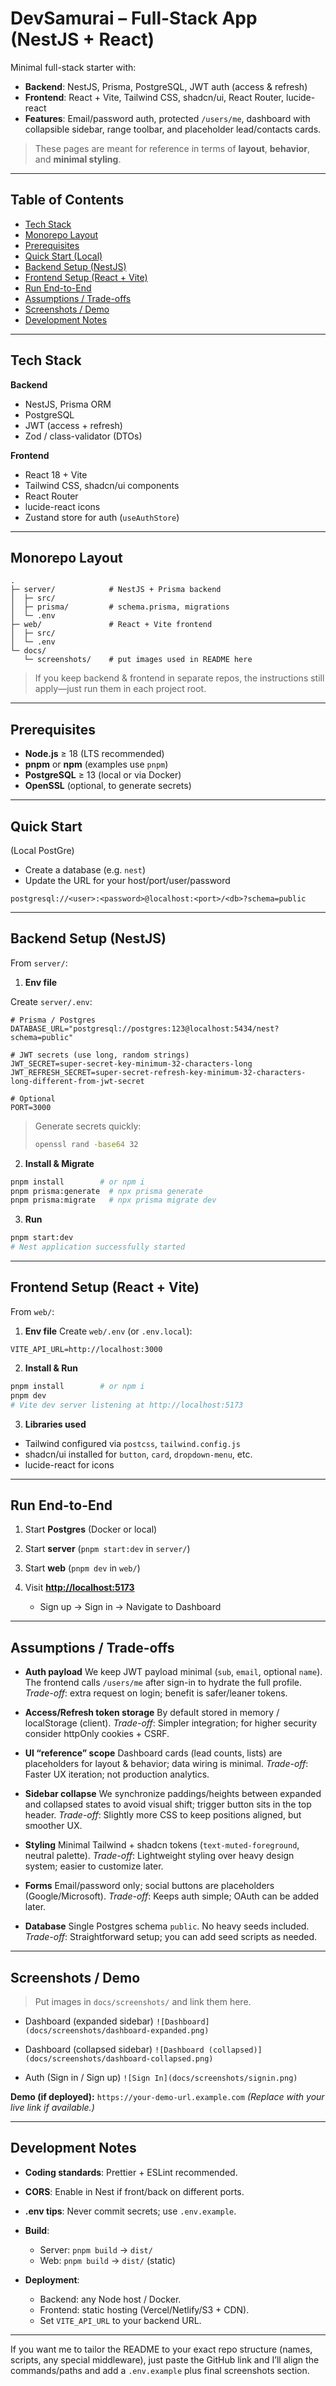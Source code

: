 # DevSamurai – Full-Stack App (NestJS + React)

Minimal full-stack starter with:

* **Backend**: NestJS, Prisma, PostgreSQL, JWT auth (access & refresh)
* **Frontend**: React + Vite, Tailwind CSS, shadcn/ui, React Router, lucide-react
* **Features**: Email/password auth, protected `/users/me`, dashboard with collapsible sidebar, range toolbar, and placeholder lead/contacts cards.

> These pages are meant for reference in terms of **layout**, **behavior**, and **minimal styling**.

---

## Table of Contents

* [Tech Stack](#tech-stack)
* [Monorepo Layout](#monorepo-layout)
* [Prerequisites](#prerequisites)
* [Quick Start (Local)](#quick-start)
* [Backend Setup (NestJS)](#backend-setup-nestjs)
* [Frontend Setup (React + Vite)](#frontend-setup-react--vite)
* [Run End-to-End](#run-end-to-end)
* [Assumptions / Trade-offs](#assumptions--trade-offs)
* [Screenshots / Demo](#screenshots--demo)
* [Development Notes](#development-notes)

---

## Tech Stack

**Backend**

* NestJS, Prisma ORM
* PostgreSQL
* JWT (access + refresh)
* Zod / class-validator (DTOs)

**Frontend**

* React 18 + Vite
* Tailwind CSS, shadcn/ui components
* React Router
* lucide-react icons
* Zustand store for auth (`useAuthStore`)

---

## Monorepo Layout

```
.
├─ server/            # NestJS + Prisma backend
│  ├─ src/
│  ├─ prisma/         # schema.prisma, migrations
│  └─ .env
├─ web/               # React + Vite frontend
│  ├─ src/
│  └─ .env
└─ docs/
   └─ screenshots/    # put images used in README here
```

> If you keep backend & frontend in separate repos, the instructions still apply—just run them in each project root.

---

## Prerequisites

* **Node.js** ≥ 18 (LTS recommended)
* **pnpm** or **npm** (examples use `pnpm`)
* **PostgreSQL** ≥ 13 (local or via Docker)
* **OpenSSL** (optional, to generate secrets)

---

## Quick Start 
(Local PostGre)

* Create a database (e.g. `nest`)
* Update the URL for your host/port/user/password

```
postgresql://<user>:<password>@localhost:<port>/<db>?schema=public
```

---

## Backend Setup (NestJS)

From `server/`:

1. **Env file**

Create `server/.env`:

```env
# Prisma / Postgres
DATABASE_URL="postgresql://postgres:123@localhost:5434/nest?schema=public"

# JWT secrets (use long, random strings)
JWT_SECRET=super-secret-key-minimum-32-characters-long
JWT_REFRESH_SECRET=super-secret-refresh-key-minimum-32-characters-long-different-from-jwt-secret

# Optional
PORT=3000
```

> Generate secrets quickly:
>
> ```bash
> openssl rand -base64 32
> ```

2. **Install & Migrate**

```bash
pnpm install        # or npm i
pnpm prisma:generate  # npx prisma generate
pnpm prisma:migrate   # npx prisma migrate dev
```

3. **Run**

```bash
pnpm start:dev
# Nest application successfully started
```

---

## Frontend Setup (React + Vite)

From `web/`:

1. **Env file**
   Create `web/.env` (or `.env.local`):

```env
VITE_API_URL=http://localhost:3000
```

2. **Install & Run**

```bash
pnpm install        # or npm i
pnpm dev
# Vite dev server listening at http://localhost:5173
```

3. **Libraries used**

* Tailwind configured via `postcss`, `tailwind.config.js`
* shadcn/ui installed for `button`, `card`, `dropdown-menu`, etc.
* lucide-react for icons

---

## Run End-to-End

1. Start **Postgres** (Docker or local)
2. Start **server** (`pnpm start:dev` in `server/`)
3. Start **web** (`pnpm dev` in `web/`)
4. Visit **[http://localhost:5173](http://localhost:5173)**

   * Sign up → Sign in → Navigate to Dashboard

---

## Assumptions / Trade-offs

* **Auth payload**
  We keep JWT payload minimal (`sub`, `email`, optional `name`). The frontend calls `/users/me` after sign-in to hydrate the full profile.
  *Trade-off*: extra request on login; benefit is safer/leaner tokens.

* **Access/Refresh token storage**
  By default stored in memory / localStorage (client).
  *Trade-off*: Simpler integration; for higher security consider httpOnly cookies + CSRF.

* **UI “reference” scope**
  Dashboard cards (lead counts, lists) are placeholders for layout & behavior; data wiring is minimal.
  *Trade-off*: Faster UX iteration; not production analytics.

* **Sidebar collapse**
  We synchronize paddings/heights between expanded and collapsed states to avoid visual shift; trigger button sits in the top header.
  *Trade-off*: Slightly more CSS to keep positions aligned, but smoother UX.

* **Styling**
  Minimal Tailwind + shadcn tokens (`text-muted-foreground`, neutral palette).
  *Trade-off*: Lightweight styling over heavy design system; easier to customize later.

* **Forms**
  Email/password only; social buttons are placeholders (Google/Microsoft).
  *Trade-off*: Keeps auth simple; OAuth can be added later.

* **Database**
  Single Postgres schema `public`. No heavy seeds included.
  *Trade-off*: Straightforward setup; you can add seed scripts as needed.

---

## Screenshots / Demo

> Put images in `docs/screenshots/` and link them here.

* Dashboard (expanded sidebar)
  `![Dashboard](docs/screenshots/dashboard-expanded.png)`

* Dashboard (collapsed sidebar)
  `![Dashboard (collapsed)](docs/screenshots/dashboard-collapsed.png)`

* Auth (Sign in / Sign up)
  `![Sign In](docs/screenshots/signin.png)`

**Demo (if deployed):**
`https://your-demo-url.example.com`
*(Replace with your live link if available.)*

---

## Development Notes

* **Coding standards**: Prettier + ESLint recommended.
* **CORS**: Enable in Nest if front/back on different ports.
* **.env tips**: Never commit secrets; use `.env.example`.
* **Build**:

  * Server: `pnpm build` → `dist/`
  * Web: `pnpm build` → `dist/` (static)
* **Deployment**:

  * Backend: any Node host / Docker.
  * Frontend: static hosting (Vercel/Netlify/S3 + CDN).
  * Set `VITE_API_URL` to your backend URL.

---

If you want me to tailor the README to your exact repo structure (names, scripts, any special middleware), just paste the GitHub link and I’ll align the commands/paths and add a `.env.example` plus final screenshots section.
